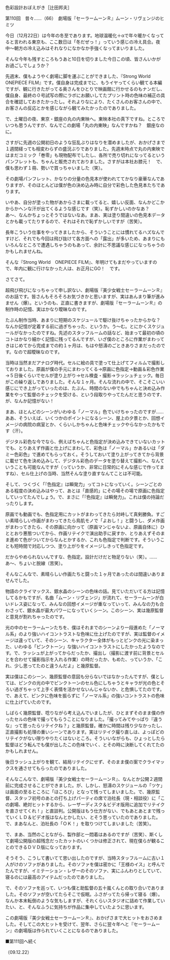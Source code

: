 <!-- source: http://web.archive.org/web/20250215190716/http://www.style.fm/as/05_column/tsujita/tsujita110.shtml -->

色彩設計おぼえがき［辻田邦夫］

第110回　昔々……（66）　劇場版『セーラームーンＲ』ムーン・リヴェンジのヒミツ

今日（12月22日）は今年の冬至であります。地球温暖化＋αで年々暖かくなってると言われる東京も、ここ数日は「冬だぜっ！」っていう感じの冷え具合。夜中〜朝方の冷え込みはそれなりになかなか手強くなってまいりました。

そんな今年も残すところもうあと10日を切りました今日この頃、皆さんいかがお過ごしでしょうか？

先週末、僕もようやく劇場に脚を運ぶことができました、『Strong World　ONEPIECE FILM』です。僕自身は完成までに、もうイヤってくらい観てる本編ですが、観に行きたがってる奥さんをひとりで映画館に行かせるのもナンだし、僕自身、最終の０号試写の際にラボにお願いしてたプリント時の色味の補正の具合を確認しておきたかったし。それよりなにより、たくさんのお客さんの中で、お客さんの反応とかを感じながら観てみたかったのでありました。

で、土曜日の夜、東京・銀座の丸の内東映へ。東映本社の真下ですね。ところでいつも思うんですが、なんでこの劇場「丸の内東映」なんですかね？　銀座なのに。

さすがに先週の公開初日のような狂乱ぶりはなりを潜めましたが、おかげさまで１週間経っても相変わらずの盛況ぶりでありました。先週末時点で丸の内東映ではまだコミック「巻零」も現物配布でしたし、各所で売り切れになってるというパンフレットも、ちゃんと販売されておりました。さすがは本社お膝元！　で、僕も思わず１冊、勢いで買っちゃいました（笑）。

その劇場パンフレット、かなりの分量の色見本が使われててかなり豪華なんでありますが、そのほとんどは僕が色の決め込み時に自分で彩色した色見本たちであります。

いやあ、自分が塗った物があからさまに載ってると、嬉しい反面、なんかどこかからかヘンな汗が出てくるような感じです（笑）。恥ずかしいのかなあ？　あ〜、なんかちょっとそうではないなあ。まあ、実は塗り間違いの色見本データとかも載ってたりするので、それはそれで恥ずかしいですが（苦笑）。

長年こういう仕事をやってきましたから、そういうことには慣れてるハズなんですけど、それでも今回は飛び抜けて各方面への「露出」が多いため、あまりにもいろんなところで遭遇しちゃうのもあって、余計に不思議な感じになっちゃうのかもしれませんね。

そんな『Strong World　ONEPIECE FILM』、年明けてもまだやっていますので、年内に観に行けなかった人は、お正月にGO！　です。

さてさて。

超飛び飛びになっちゃって申し訳ない、劇場版『美少女戦士セーラームーンＲ』のお話です。皆さんもそろそろお気づきかと思いますが、実はあんまり筆が進みません（爆）。というのも、正直に書きますが、劇場版『セーラームーンＲ』の制作時の記憶、実はかなり曖昧なのです。

たぶん制作当時、あまりに短期のスケジュールで駆け抜けちゃったからかな？　なんか記憶が定着する前に過ぎちゃった、というか。う〜む。とにかくスケジュールがなかったのですね。先述のスタッフルームの話など、始まって最初の頃のコトはかなり細かく記憶に残ってるんですが、いざ僕のところに作業がまわってきはじめてから完成までの約１ヶ月は、もはや怒濤のごときありさまだったのです。なので超曖昧なのです。

当時は当然まだアナログ時代。セルに絵の具で塗って仕上げてフィルムで撮影しておりました。原画が僕の手元にまわってくる→原画に色指定→動画＆彩色作業→５日後くらいでセルが塗り上がり→セル検査・撮影→ラッシュチェック。毎日がこの繰り返しでありました。そんな１ヶ月。そんな流れの中で、そこそこいい感じにでき上がっていったのは、たぶん、時間のない中でもちゃんと決め込み作業をやって監督のチェックを受ける、という段取りやってたんだと思うのです、が、なんか記憶がない！

まあ、ほとんどのシーンがいわゆる「ノーマル」色でいけちゃったのですが……ああ、そういえば、いくつかのポイントになるシーン、屋上の夕景とか、回想イメージの病院の病室とか、くらいしかちゃんと色味チェックやらなかったかもです（汗）。

デジタル彩色な今でなら、例えばちゃんと色指定が決め込みできていないカットでも、とりあえず作画と仕上げにまわして、彩色は「ノーマル」かあるいは「ダミー色彩色」で進めてもらっておく。そうしておいて塗り上がってきてから背景に載せて色を決め込みして、デジタル彩色のデータを塗り替えて撮影へ、なんていうことも可能なんですが（っていうか、非常に日常的にそんな感じで作ってますね）、セル仕上げの当時、当然そんな塗り直すなんてことは不可能。

そして、つくづく「『色指定』は瞬発力」ってコトになっていく。シーンごとのある程度の決め込みはやって、あとは「直感的」にその場その場で原画に色指定していってたんでしょう。で、まさに「『色指定』は瞬発力」。これは僕の持論だったりします。

原画でも動画でも、色指定用にカットがまわってきたら対峙して真剣勝負。すごい素晴らしい作画がまわってきたら鳥肌モノで「よおし！」と闘うし、ダメ作画がまわってきたら、その原画に向かって（原画マンじゃないよ、原画自体に）ひととおり悪態ついてから、作画リテイクで演出助手に戻すか、とりあえずそのまま進めて色がついてからなんとかするか、これも色指定で判断です。そういうことも短時間で対応しつつ、塗り上がりをイメージしきって色指定です。

だからやめられないんですな、色指定。設計だけだと物足りない（笑）。……あ〜、ちょいと脱線（苦笑）。

そんなこんなで、素晴らしい作画たちと闘った１ヶ月であったのは間違いありませんでした。

物語のクライマックス、銀水晶のシーンの色味の話。見ていただいてる方は記憶してるかもですが、名曲「ムーン・リヴェンジ」が流れて、セーラームーンが白いドレス姿になって、みんなの回想イメージが重なっていって、みんなの力も合わさって、銀水晶が最大パワーになっていくシーン。このシーン、実は幾原監督と意見が割れちゃったのです。

光の中のセーラームーンたちを、僕はそれまでのシーンより一段進めた「ノーマル系」のより強いハイコントラストな色味に仕上げたのですが、実は監督のイメージは違っていて、そのシーン、キャラクター全体がもっとピンクの光に染まった、いわゆる「ピンクトーン」な強いハイコントラストにしたかったようなのです。で、ラッシュが上がってからだったか、撮出し（撮影に渡す前に背景とセルとを合わせて撮影指示を入れる作業）の時だったか、もめた、っていうか、「これ、少し思ってたのと違うんだよ」と幾原監督。

実は僕はこのシーン、幾原監督の意図も分らないではなかったんですが、僕としては、ピンクの光の中でピンクトーンのセル色にしちゃうとキャラが光の色とそろい過ぎちゃって上手く表情を活かせないんじゃないか、と危惧してたのです。で、あえて、ピンクに色味を振らずに「ノーマル系」の強いコントラストの色味に仕上げていたのです。

しばらく幾原監督、唸りながら考え込んでいましたが、ひとまずそのまま僕の作ったセルの色味で撮ってもらうことになりました。「撮ってみてやっぱり『違うな』って思ったらリテイクね？」と幾原監督。確かに時間は残り少なかったし、正直撮影も処理の重いシーンであります。実はリテイク撮り直しは、よっぽどのリテイクがない限りやりたくはないところ。そういいながらも、ひょっとしたら監督はどう転んでも僕が出したこの色味でいく、とその時に決断してくれてたのかもしれません。

後日ラッシュ上がりを観て、結局リテイクにせず、そのまま僕の案でクライマックスを通させてもらったのでありました。

そんなこんなで、劇場版『美少女戦士セーラームーンＲ』、なんとか公開２週間前に完成させることができました。が、しかし、怒濤のスケジュールの「ツケ」は画面の至るところに「ほころび」となって残ってしまいました。で、幾原監督、スタッフ初号のあとの打ち上げパーティの席で泊社長（現・相談役）に「この劇場、絶対ヒットするから、レーザーディスク＆ビデオ版用に追加でリテイクを直させてくれ！」と直談判。公開版はもう仕方がない、でもあとあとまで残っていくＬＤ＆ビデオ版はなんとかしたい、とそう思っていたのでありました。で、まあなんと、泊社長の「ＯＫ！」を取りつけてしまいました（苦笑）。

で、まあ、当然のことながら、製作部と一悶着はあるのですが（苦笑）、斯くして劇場公開版の超残念だったカットのいくつかは修正されて、現在僕らが観ることのできるＤＶＤ版になっております。

そうそう、こうして書いてて思い出したのですが、当時スタッフルームに古い１人がけのソファがありました。そのソファを僕は密かに「王様のイス」と呼んでたんですが、イミテーション・レザーのそのソファ、実にふんわりとしていて、寝るのには最高のアイテムだったのでありました。

で、そのソファを巡って、いつも僕と助監督の五十嵐くんとの取り合いでありました。そのソファが空いてたらそこで仮眠。ふさがってたら帰って寝る（爆）。なんか本末転倒のような気もしますが、それくらいスタジオに詰めて作業していたい、と、そんなふうに気持ちが作品に集中していたように思います。

この劇場版『美少女戦士セーラームーンＲ』、おかげさまで大ヒットをおさめました。そしてこの大ヒットを受けて、翌年、さらに翌々年へと『セーラームーン』の劇場版は作られていくことになるのでありました。

■第111回へ続く

（09.12.22）
